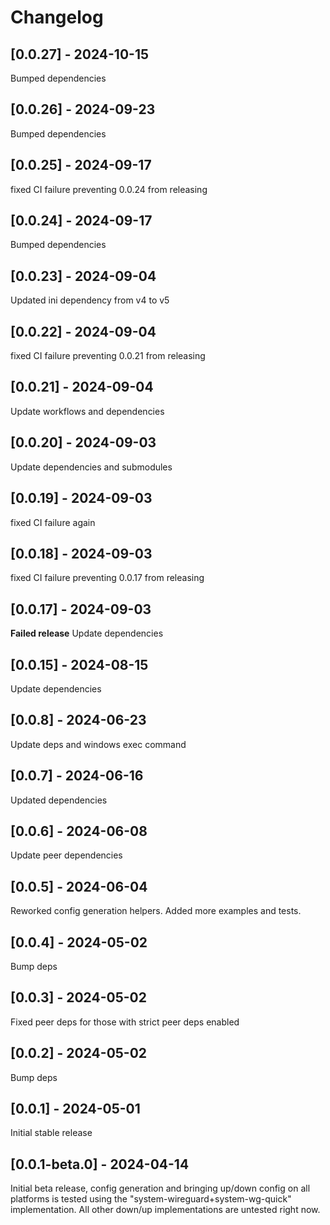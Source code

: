 # Changelog

## [0.0.27] - 2024-10-15

Bumped dependencies

## [0.0.26] - 2024-09-23

Bumped dependencies

## [0.0.25] - 2024-09-17

fixed CI failure preventing 0.0.24 from releasing

## [0.0.24] - 2024-09-17

Bumped dependencies

## [0.0.23] - 2024-09-04

Updated ini dependency from v4 to v5

## [0.0.22] - 2024-09-04

fixed CI failure preventing 0.0.21 from releasing

## [0.0.21] - 2024-09-04

Update workflows and dependencies

## [0.0.20] - 2024-09-03

Update dependencies and submodules

## [0.0.19] - 2024-09-03

fixed CI failure again

## [0.0.18] - 2024-09-03

fixed CI failure preventing 0.0.17 from releasing

## [0.0.17] - 2024-09-03

__Failed release__ Update dependencies

## [0.0.15] - 2024-08-15

Update dependencies

## [0.0.8] - 2024-06-23

Update deps and windows exec command

## [0.0.7] - 2024-06-16

Updated dependencies

## [0.0.6] - 2024-06-08

Update peer dependencies

## [0.0.5] - 2024-06-04

Reworked config generation helpers. Added more examples and tests.

## [0.0.4] - 2024-05-02

Bump deps

## [0.0.3] - 2024-05-02

Fixed peer deps for those with strict peer deps enabled

## [0.0.2] - 2024-05-02

Bump deps

## [0.0.1] - 2024-05-01

Initial stable release

## [0.0.1-beta.0] - 2024-04-14

Initial beta release, config generation and bringing up/down config on all platforms is tested using the "system-wireguard+system-wg-quick" implementation. All other down/up implementations are untested right now.
